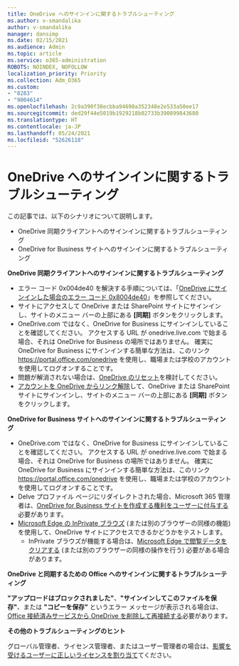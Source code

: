 ```yaml
---
title: OneDrive へのサインインに関するトラブルシューティング
ms.author: v-smandalika
author: v-smandalika
manager: dansimp
ms.date: 02/15/2021
ms.audience: Admin
ms.topic: article
ms.service: o365-administration
ROBOTS: NOINDEX, NOFOLLOW
localization_priority: Priority
ms.collection: Adm_O365
ms.custom:
- "8283"
- "9004614"
ms.openlocfilehash: 2c9a390f38ecbba94698a352348e2e533a50ee17
ms.sourcegitcommit: ded29f44e5019b1929218b02733b390899843680
ms.translationtype: HT
ms.contentlocale: ja-JP
ms.lasthandoff: 05/24/2021
ms.locfileid: "52626118"
---
```

# <a name="troubleshoot-signing-in-to-onedrive"></a>OneDrive へのサインインに関するトラブルシューティング

この記事では、以下のシナリオについて説明します。

- OneDrive 同期クライアントへのサインインに関するトラブルシューティング
- OneDrive for Business サイトへのサインインに関するトラブルシューティング

**OneDrive 同期クライアントへのサインインに関するトラブルシューティング**

- エラー コード 0x004de40 を解決する手順については、「[OneDrive にサインインした場合のエラー コード 0x8004de40](/sharepoint/troubleshoot/administration/error-0x8004de40-in-onedrive)」を参照してください。
- サイトにアクセスして OneDrive または SharePoint サイトにサインインし、サイトのメニュー バーの上部にある **[同期]** ボタンをクリックします。
- OneDrive.com ではなく、OneDrive for Business にサインインしていることを確認してください。 アクセスする URL が onedrive.live.com で始まる場合、それは OneDrive for Business の場所ではありません。 確実に OneDrive for Business にサインインする簡単な方法は、このリンク https://portal.office.com/onedrive を使用し、職場または学校のアカウントを使用してログオンすることです。
- 問題が解消されない場合は、[OneDrive のリセット](https://support.microsoft.com/office/reset-onedrive-34701e00-bf7b-42db-b960-84905399050c)を検討してください。
- [アカウントを OneDrive からリンク解除](https://support.microsoft.com/office/how-to-remove-an-account-in-onedrive-72699268-9e64-45bd-b723-9a19f4512fd1)して、OneDrive または SharePoint サイトにサインインし、サイトのメニュー バーの上部にある **[同期]** ボタンをクリックします。

**OneDrive for Business サイトへのサインインに関するトラブルシューティング**

- OneDrive.com ではなく、OneDrive for Business にサインインしていることを確認してください。 アクセスする URL が onedrive.live.com で始まる場合、それは OneDrive for Business の場所ではありません。 確実に OneDrive for Business にサインインする簡単な方法は、このリンク https://portal.office.com/onedrive を使用し、職場または学校のアカウントを使用してログオンすることです。
- Delve プロファイル ページにリダイレクトされた場合、Microsoft 365 管理者は、[OneDrive for Business サイトを作成する権利をユーザーに付与する](https://support.microsoft.com/office/you-re-redirected-to-your-delve-profile-page-after-you-click-onedrive-on-the-microsoft-365-app-launcher-2af26640-9ddf-46c3-8912-6af30efcc7b0)必要があります。
- [Microsoft Edge の InPrivate ブラウズ](https://support.microsoft.com/microsoft-edge/browse-inprivate-in-microsoft-edge-e6f47704-340c-7d4f-b00d-d0cf35aa1fcc) (または別のブラウザーの同様の機能) を使用して、OneDrive サイトにアクセスできるかどうかをテストします。
    - InPrivate ブラウズが機能する場合は、[Microsoft Edge で閲覧データをクリアする](https://support.microsoft.com/microsoft-edge/view-and-delete-browser-history-in-microsoft-edge-00cf7943-a9e1-975a-a33d-ac10ce454ca4) (または別のブラウザーの同様の操作を行う) 必要がある場合があります。

**OneDrive と同期するための Office へのサインインに関するトラブルシューティング**

**"アップロードはブロックされました"**、**"サインインしてこのファイルを保存"**、または **"コピーを保存"** というエラー メッセージが表示される場合は、[Office 接続済みサービスから OneDrive を削除して再接続する](https://support.microsoft.com/office/how-to-resolve-upload-blocked-sign-into-save-this-file-or-save-a-copy-error-messages-32c7340c-f5fb-4ca0-a829-65d8120f81f8)必要があります。

**その他のトラブルシューティングのヒント**

グローバル管理者、ライセンス管理者、またはユーザー管理者の場合は、[影響を受けるユーザーに正しいライセンスを割り当て](/microsoft-365/admin/manage/assign-licenses-to-users)てください。

